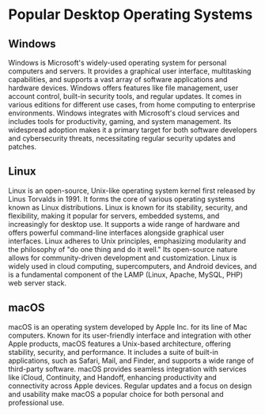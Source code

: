 # Popular Desktop Operating Systems

## Windows

Windows is Microsoft's widely-used operating system for personal computers and servers. It provides a graphical user interface, multitasking capabilities, and supports a vast array of software applications and hardware devices. Windows offers features like file management, user account control, built-in security tools, and regular updates. It comes in various editions for different use cases, from home computing to enterprise environments. Windows integrates with Microsoft's cloud services and includes tools for productivity, gaming, and system management. Its widespread adoption makes it a primary target for both software developers and cybersecurity threats, necessitating regular security updates and patches.

## Linux

Linux is an open-source, Unix-like operating system kernel first released by Linus Torvalds in 1991. It forms the core of various operating systems known as Linux distributions. Linux is known for its stability, security, and flexibility, making it popular for servers, embedded systems, and increasingly for desktop use. It supports a wide range of hardware and offers powerful command-line interfaces alongside graphical user interfaces. Linux adheres to Unix principles, emphasizing modularity and the philosophy of "do one thing and do it well." Its open-source nature allows for community-driven development and customization. Linux is widely used in cloud computing, supercomputers, and Android devices, and is a fundamental component of the LAMP (Linux, Apache, MySQL, PHP) web server stack.

## macOS

macOS is an operating system developed by Apple Inc. for its line of Mac computers. Known for its user-friendly interface and integration with other Apple products, macOS features a Unix-based architecture, offering stability, security, and performance. It includes a suite of built-in applications, such as Safari, Mail, and Finder, and supports a wide range of third-party software. macOS provides seamless integration with services like iCloud, Continuity, and Handoff, enhancing productivity and connectivity across Apple devices. Regular updates and a focus on design and usability make macOS a popular choice for both personal and professional use.
